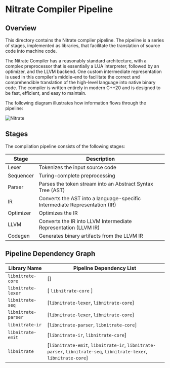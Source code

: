 # Nitrate Compiler Pipeline

## Overview

This directory contains the Nitrate compiler pipeline. The pipeline is a series of stages, implemented as libraries, that facilitate the translation of source code into machine code.

The Nitrate Compiler has a reasonably standard architecture, with a complex preprocessor that is essentially a LUA interpreter, followed by an optimizer, and the LLVM backend. One custom intermediate representation is used in this compiler's middle-end to facilitate the correct and comprehendible translation of the high-level language into native binary code. The compiler is written entirely in modern C++20 and is designed to be fast, efficient, and easy to maintain.

The following diagram illustrates how information flows through the pipeline:

![Nitrate](https://github.com/user-attachments/assets/f814a347-fb0a-485c-bb7a-8d8a7706ee22)

## Stages

The compilation pipeline consists of the following stages:

| Stage     | Description                                                                |
| --------- | -------------------------------------------------------------------------- |
| Lexer     | Tokenizes the input source code                                            |
| Sequencer | Turing-complete preprocessing                                              |
| Parser    | Parses the token stream into an Abstract Syntax Tree (AST)                 |
| IR        | Converts the AST into a language-specific Intermediate Representation (IR) |
| Optimizer | Optimizes the IR                                                           |
| LLVM      | Converts the IR into LLVM Intermediate Representation (LLVM IR)            |
| Codegen   | Generates binary artifacts from the LLVM IR                                |

## Pipeline Dependency Graph

| Library Name        | Pipeline Dependency List                                                                                           |
| ------------------- | ------------------------------------------------------------------------------------------------------------------ |
| `libnitrate-core`   | []                                                                                                                 |
| `libnitrate-lexer`  | [ `libnitrate-core` ]                                                                                              |
| `libnitrate-seq`    | [`libnitrate-lexer`, `libnitrate-core`]                                                                            |
| `libnitrate-parser` | [`libnitrate-lexer`, `libnitrate-core`]                                                                            |
| `libnitrate-ir`     | [`libnitrate-parser`,  `libnitrate-core`]                                                                          |
| `libnitrate-emit`   | [`libnitrate-ir`,  `libnitrate-core`]                                                                              |
| `libnitrate`        | [`libnitrate-emit`, `libnitrate-ir`, `libnitrate-parser`, `libnitrate-seq`, `libnitrate-lexer`, `libnitrate-core`] |
